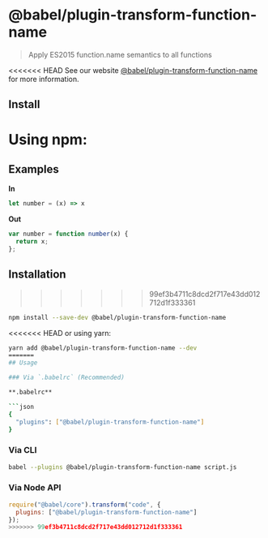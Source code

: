 # @babel/plugin-transform-function-name

> Apply ES2015 function.name semantics to all functions

<<<<<<< HEAD
See our website [@babel/plugin-transform-function-name](https://babeljs.io/docs/en/next/babel-plugin-transform-function-name.html) for more information.

## Install

Using npm:
=======
## Examples

**In**

```javascript
let number = (x) => x
```

**Out**

```javascript
var number = function number(x) {
  return x;
};
```

## Installation
>>>>>>> 99ef3b4711c8dcd2f717e43dd012712d1f333361

```sh
npm install --save-dev @babel/plugin-transform-function-name
```

<<<<<<< HEAD
or using yarn:

```sh
yarn add @babel/plugin-transform-function-name --dev
=======
## Usage

### Via `.babelrc` (Recommended)

**.babelrc**

```json
{
  "plugins": ["@babel/plugin-transform-function-name"]
}
```

### Via CLI

```sh
babel --plugins @babel/plugin-transform-function-name script.js
```

### Via Node API

```javascript
require("@babel/core").transform("code", {
  plugins: ["@babel/plugin-transform-function-name"]
});
>>>>>>> 99ef3b4711c8dcd2f717e43dd012712d1f333361
```
